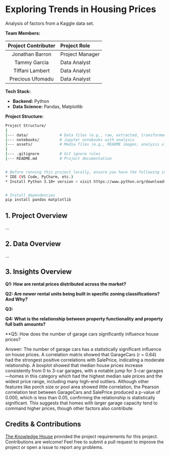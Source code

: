 # Exploring Trends in Housing Prices

Analysis of factors from a Kaggle data set.

**Team Members:**

| Project Contributer | Project Role |
|:--------:|:--------------|
| Jonathan Barron | Project Manager |
| Tammy Garcia | Data Analyst |
| Tiffani Lambert | Data Analyst |
| Precious Ufomadu | Data Analyst |

**Tech Stack:**

* **Backend:** Python
* **Data Science:** Pandas, Matplotlib

**Project Structure:**

``` bash
Project Structure/
|
|--- data/              # Data files (e.g., raw, extracted, transformed)
|--- notebooks/         # Jupyter notebooks with analysis
|--- assets/            # Media files (e.g., README images, analysis visualizations)
|
|--- .gitignore         # Git ignore rules
|--- README.md          # Project documentation


# Before running this project locally, ensure you have the following installed:
* IDE (VS Code, PyCharm, etc.)
* Install Python 3.10+ version > visit https://www.python.org/downloads/


# Install dependencies
pip install pandas matplotlib

```

## 1. Project Overview

...

## 2. Data Overview

...

## 3. Insights Overview

**Q1: How are rental prices distributed across the market?**

**Q2: Are newer rental units being built in specific zoning classifications? And Why?**

**Q3:**

**Q4: What is the relationship between property functionality and property full bath amounts?**

**Q5: How does the number of garage cars significantly influence house prices?

Answer: The number of garage cars has a statistically significant influence on house prices. A correlation matrix showed that GarageCars (r = 0.64) had the strongest positive correlations with SalePrice, indicating a moderate relationship. 
A boxplot showed that median house prices increase consistently from 0 to 3-car garages, with a notable jump for 3-car garages—homes in this category which had the highest median sale prices and the widest price range, including many high-end outliers. 
Although other features like porch size or pool area showed little correlation, the Pearson correlation test between GarageCars and SalePrice produced a p-value of 0.000, which is less than 0.05, confirming the relationship is statistically significant. This suggests that homes with larger garage capacity tend to command higher prices, though other factors also contribute.





## Credits & Contributions

[The Knowledge House](https://www.theknowledgehouse.org/) provided the project requirements for this project. Contributions are welcome! Feel free to submit a pull request to improve the project or open a issue to report any problems.
